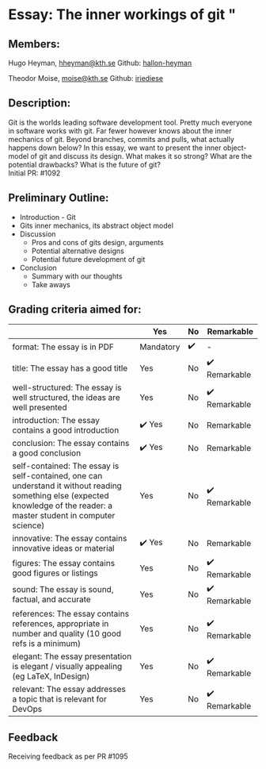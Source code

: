 # Essay: The inner workings of git "

## Members: 

Hugo Heyman, hheyman@kth.se
Github: [hallon-heyman](https://github.com/hallon-heyman)

Theodor Moise, moise@kth.se
Github: [iriediese](https://github.com/iriediese)

## Description:

Git is the worlds leading software development tool. Pretty much everyone in software works with git. Far fewer however knows about the inner mechanics of git. Beyond branches, commits and pulls, what actually happens down below? 
In this essay, we want to present the inner object-model of git and discuss its design. What makes it so strong? What are the potential drawbacks? What is the future of git?  
Initial PR: #1092

## Preliminary Outline:

* Introduction - Git
* Gits inner mechanics, its abstract object model
* Discussion 
  * Pros and cons of gits design, arguments
  * Potential alternative designs
  * Potential future development of git
* Conclusion
  * Summary with our thoughts
  * Take aways

## Grading criteria aimed for:

|                                             | Yes | No | Remarkable |
|-------------------------------------------- | ----|----|-------------|
| format: The essay is in PDF | Mandatory | :heavy_check_mark: | - |
| title: The essay has a good title | Yes | No | :heavy_check_mark: Remarkable |
| well-structured: The essay is well structured, the ideas are well presented | Yes | No | :heavy_check_mark: Remarkable |
| introduction: The essay contains a good introduction | :heavy_check_mark: Yes | No | Remarkable |
| conclusion: The essay contains a good conclusion | :heavy_check_mark: Yes | No | Remarkable |
| self-contained: The essay is self-contained, one can understand it without reading something else (expected knowledge of the reader: a master student in computer science) | Yes | No | :heavy_check_mark: Remarkable |
| innovative: The essay contains innovative ideas or material | :heavy_check_mark: Yes | No | Remarkable |
| figures: The essay contains good figures or listings | Yes | No | :heavy_check_mark: Remarkable |
| sound: The essay is sound, factual, and accurate | Yes | No | :heavy_check_mark: Remarkable |
| references: The essay contains references, appropriate  in number and quality (10 good refs is a minimum) | Yes | No | :heavy_check_mark: Remarkable |
| elegant: The essay presentation is elegant / visually appealing (eg LaTeX, InDesign) | Yes | No | :heavy_check_mark: Remarkable |
| relevant: The essay addresses a topic that is relevant for DevOps | Yes | No | :heavy_check_mark: Remarkable |

## Feedback
Receiving feedback as per PR #1095
